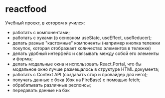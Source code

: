 # reactfood
Учебный проект, в котором я учился:
- работать с компонентами;
- работать с хуками (в основном useState, useEffect, useReducer);
- делать разные "кастомные" компоненты (например кнопка тележки покупок, которая отображает количество элементов в тележке)
- делать удобный интерфейс и связывать между собой его элементы и формы;
- делать модальные окна и использовать React.Portal, что бы модальное окно лучше размещалось в структуре HTML документа;
- работать с Context API (создавать стор и провайдер для него);
- получать данные с бэка (бэк на FireBase) с помощью fetch;
- обрабатывать различные респонсы;
- передавать данные на бэк
